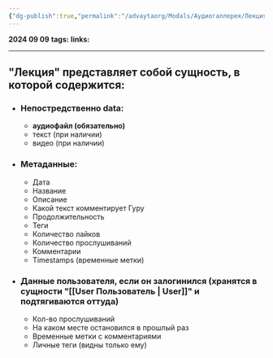```yaml
---
{"dg-publish":true,"permalink":"/advaytaorg/Modals/Аудиогаллерея/Лекция/"}
---
```


**2024 09 09**
**tags:**
**links:** 

---
## "Лекция" представляет собой сущность, в которой содержится:
- ### Непостредственно data:
	- **аудиофайл (обязательно)**
	- текст (при наличии)
	- видео (при наличии) 
- ### Метаданные:
	- Дата
	- Название
	- Описание
	- Какой текст комментирует Гуру
	- Продолжительность
	- Теги
	- Количество лайков
	- Количество прослушиваний
	- Комментарии
	- Timestamps (временные метки)
- ### Данные пользователя, если он залогинился (хранятся в сущности "[[User Пользователь \| User]]" и подтягиваются оттуда)
	- Кол-во прослушиваний
	- На каком месте остановился в прошлый раз
	- Временные метки с комментариями
	- Личные теги (видны только ему)